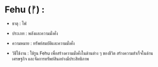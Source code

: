 # Fehu (ᚠ) : 

- ธาตุ : ไฟ

- ประเภท : พลังและความมั่งคั่ง

- ความหมาย : ทรัพย์สมบัติและความมั่งคั่ง

- วิธีใช้งาน : ใช้รูน Fehu เพื่อสร้างความมั่งคั่งในด้านต่าง ๆ ของชีวิต สร้างความสำเร็จในด้านเศรษฐกิจ และจัดการทรัพย์สินอย่างมีประสิทธิภาพ
